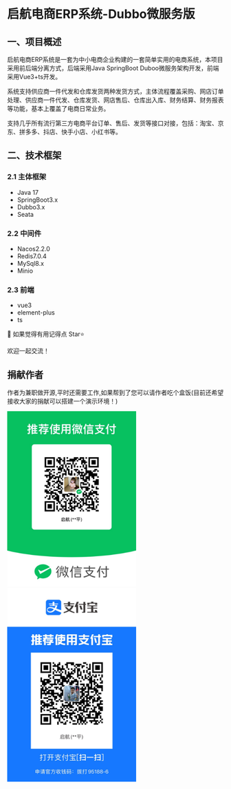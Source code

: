 ﻿# 启航电商ERP系统-Dubbo微服务版

## 一、项目概述

启航电商ERP系统是一套为中小电商企业构建的一套简单实用的电商系统，本项目采用前后端分离方式，后端采用Java SpringBoot Duboo微服务架构开发，前端采用Vue3+ts开发。

系统支持供应商一件代发和仓库发货两种发货方式，主体流程覆盖采购、网店订单处理、供应商一件代发、仓库发货、网店售后、仓库出入库、财务结算、财务报表等功能，基本上覆盖了电商日常业务。

支持几乎所有流行第三方电商平台订单、售后、发货等接口对接，包括：淘宝、京东、拼多多、抖店、快手小店、小红书等。


## 二、技术框架
### 2.1 主体框架
+ Java 17
+ SpringBoot3.x
+ Dubbo3.x
+ Seata

### 2.2 中间件
+ Nacos2.2.0
+ Redis7.0.4
+ MySql8.x
+ Minio

### 2.3 前端
+ vue3
+ element-plus
+ ts







💖 如果觉得有用记得点 Star⭐


欢迎一起交流！



## 捐献作者
作者为兼职做开源,平时还需要工作,如果帮到了您可以请作者吃个盒饭(目前还希望接收大家的捐献可以搭建一个演示环境！)


<img src="./weixinzhifu.jpg" width="300px" />
<img src="./zhifubao.jpg" width="300px" />
